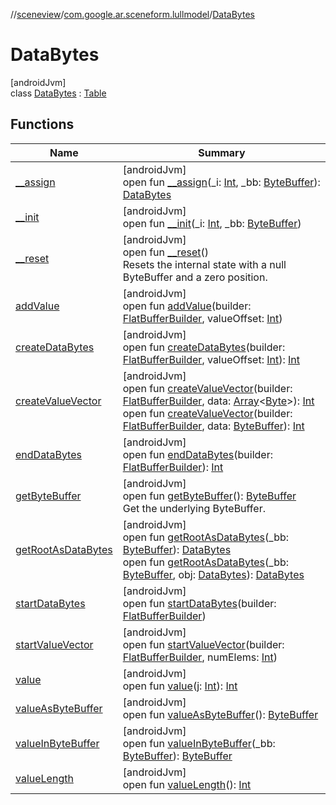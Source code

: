 //[sceneview](../../../index.md)/[com.google.ar.sceneform.lullmodel](../index.md)/[DataBytes](index.md)

# DataBytes

[androidJvm]\
class [DataBytes](index.md) : [Table](../../com.google.flatbuffers/-table/index.md)

## Functions

| Name | Summary |
|---|---|
| [__assign](__assign.md) | [androidJvm]<br>open fun [__assign](__assign.md)(_i: [Int](https://kotlinlang.org/api/latest/jvm/stdlib/kotlin/-int/index.html), _bb: [ByteBuffer](https://developer.android.com/reference/kotlin/java/nio/ByteBuffer.html)): [DataBytes](index.md) |
| [__init](__init.md) | [androidJvm]<br>open fun [__init](__init.md)(_i: [Int](https://kotlinlang.org/api/latest/jvm/stdlib/kotlin/-int/index.html), _bb: [ByteBuffer](https://developer.android.com/reference/kotlin/java/nio/ByteBuffer.html)) |
| [__reset](../../com.google.flatbuffers/-table/__reset.md) | [androidJvm]<br>open fun [__reset](../../com.google.flatbuffers/-table/__reset.md)()<br>Resets the internal state with a null ByteBuffer and a zero position. |
| [addValue](add-value.md) | [androidJvm]<br>open fun [addValue](add-value.md)(builder: [FlatBufferBuilder](../../com.google.flatbuffers/-flat-buffer-builder/index.md), valueOffset: [Int](https://kotlinlang.org/api/latest/jvm/stdlib/kotlin/-int/index.html)) |
| [createDataBytes](create-data-bytes.md) | [androidJvm]<br>open fun [createDataBytes](create-data-bytes.md)(builder: [FlatBufferBuilder](../../com.google.flatbuffers/-flat-buffer-builder/index.md), valueOffset: [Int](https://kotlinlang.org/api/latest/jvm/stdlib/kotlin/-int/index.html)): [Int](https://kotlinlang.org/api/latest/jvm/stdlib/kotlin/-int/index.html) |
| [createValueVector](create-value-vector.md) | [androidJvm]<br>open fun [createValueVector](create-value-vector.md)(builder: [FlatBufferBuilder](../../com.google.flatbuffers/-flat-buffer-builder/index.md), data: [Array](https://kotlinlang.org/api/latest/jvm/stdlib/kotlin/-array/index.html)&lt;[Byte](https://kotlinlang.org/api/latest/jvm/stdlib/kotlin/-byte/index.html)&gt;): [Int](https://kotlinlang.org/api/latest/jvm/stdlib/kotlin/-int/index.html)<br>open fun [createValueVector](create-value-vector.md)(builder: [FlatBufferBuilder](../../com.google.flatbuffers/-flat-buffer-builder/index.md), data: [ByteBuffer](https://developer.android.com/reference/kotlin/java/nio/ByteBuffer.html)): [Int](https://kotlinlang.org/api/latest/jvm/stdlib/kotlin/-int/index.html) |
| [endDataBytes](end-data-bytes.md) | [androidJvm]<br>open fun [endDataBytes](end-data-bytes.md)(builder: [FlatBufferBuilder](../../com.google.flatbuffers/-flat-buffer-builder/index.md)): [Int](https://kotlinlang.org/api/latest/jvm/stdlib/kotlin/-int/index.html) |
| [getByteBuffer](../../com.google.flatbuffers/-table/get-byte-buffer.md) | [androidJvm]<br>open fun [getByteBuffer](../../com.google.flatbuffers/-table/get-byte-buffer.md)(): [ByteBuffer](https://developer.android.com/reference/kotlin/java/nio/ByteBuffer.html)<br>Get the underlying ByteBuffer. |
| [getRootAsDataBytes](get-root-as-data-bytes.md) | [androidJvm]<br>open fun [getRootAsDataBytes](get-root-as-data-bytes.md)(_bb: [ByteBuffer](https://developer.android.com/reference/kotlin/java/nio/ByteBuffer.html)): [DataBytes](index.md)<br>open fun [getRootAsDataBytes](get-root-as-data-bytes.md)(_bb: [ByteBuffer](https://developer.android.com/reference/kotlin/java/nio/ByteBuffer.html), obj: [DataBytes](index.md)): [DataBytes](index.md) |
| [startDataBytes](start-data-bytes.md) | [androidJvm]<br>open fun [startDataBytes](start-data-bytes.md)(builder: [FlatBufferBuilder](../../com.google.flatbuffers/-flat-buffer-builder/index.md)) |
| [startValueVector](start-value-vector.md) | [androidJvm]<br>open fun [startValueVector](start-value-vector.md)(builder: [FlatBufferBuilder](../../com.google.flatbuffers/-flat-buffer-builder/index.md), numElems: [Int](https://kotlinlang.org/api/latest/jvm/stdlib/kotlin/-int/index.html)) |
| [value](value.md) | [androidJvm]<br>open fun [value](value.md)(j: [Int](https://kotlinlang.org/api/latest/jvm/stdlib/kotlin/-int/index.html)): [Int](https://kotlinlang.org/api/latest/jvm/stdlib/kotlin/-int/index.html) |
| [valueAsByteBuffer](value-as-byte-buffer.md) | [androidJvm]<br>open fun [valueAsByteBuffer](value-as-byte-buffer.md)(): [ByteBuffer](https://developer.android.com/reference/kotlin/java/nio/ByteBuffer.html) |
| [valueInByteBuffer](value-in-byte-buffer.md) | [androidJvm]<br>open fun [valueInByteBuffer](value-in-byte-buffer.md)(_bb: [ByteBuffer](https://developer.android.com/reference/kotlin/java/nio/ByteBuffer.html)): [ByteBuffer](https://developer.android.com/reference/kotlin/java/nio/ByteBuffer.html) |
| [valueLength](value-length.md) | [androidJvm]<br>open fun [valueLength](value-length.md)(): [Int](https://kotlinlang.org/api/latest/jvm/stdlib/kotlin/-int/index.html) |
